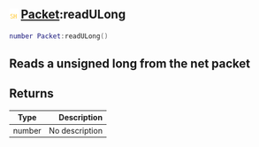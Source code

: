 ## ![shared](.gitbook/assets/shared.png) [Packet](./home/Packet):readULong

```lua
number Packet:readULong()
```

Reads a unsigned long from the net packet
------
## Returns

| Type   | Description |
| ------ | ----------: |
| number | No description |

